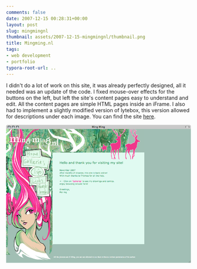 ```yaml
---
comments: false
date: 2007-12-15 00:28:31+00:00
layout: post
slug: mingmingnl
thumbnail: assets/2007-12-15-mingmingnl/thumbnail.png
title: Mingming.nl
tags:
- web development
- portfolio
typora-root-url: ..
---
```




I didn't do a lot of work on this site, it was already perfectly designed, all it needed was an update of the code. I fixed mouse-over effects for the buttons on the left, but left the site's content pages easy to understand and edit. All the content pages are simple HTML pages inside an iFrame. I also had to implement a slightly modified version of lytebox, this version allowed for descriptions under each image. You can find the site [here](http://mingming.nl).

![Screenshot](/assets/2007-12-15-mingmingnl/mingming-nl-screenshot-02.png)

